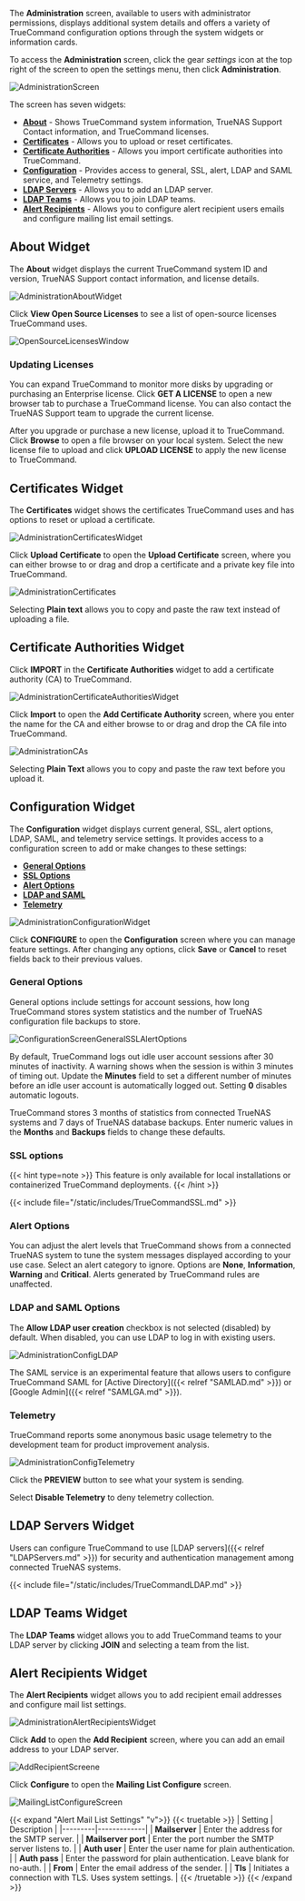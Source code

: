 &NewLine;

The **Administration** screen, available to users with administrator permissions, displays additional system details and offers a variety of TrueCommand configuration options through the system widgets or information cards.

To access the **Administration** screen, click the gear <i class="material-icons" aria-hidden="true" title="Settings">settings</i> icon at the top right of the screen to open the settings menu, then click **Administration**.

![AdministrationScreen](/images/TrueCommand/Administration/AdministrationScreen.png "Administration Screen")

The screen has seven widgets:
* **[About](#about-widget)** - Shows TrueCommand system information, TrueNAS Support Contact information, and TrueCommand licenses.
* **[Certificates](#certificates-widget)** - Allows you to upload or reset certificates.
* **[Certificate Authorities](#certificate-authorities-widget)** - Allows you import certificate authorities into TrueCommand.
* **[Configuration](#configuration-widget)** - Provides access to general, SSL, alert, LDAP and SAML service, and Telemetry settings.
* **[LDAP Servers](#ldap-servers-widget)** - Allows you to add an LDAP server.
* **[LDAP Teams](#ldap-teams-widget)** - Allows you to join LDAP teams.
* **[Alert Recipients](#alert-recipients-widget)** - Allows you to configure alert recipient users emails and configure mailing list email settings.

## About Widget

The **About** widget displays the current TrueCommand system ID and version, TrueNAS Support contact information, and license details.

![AdministrationAboutWidget](/images/TrueCommand/Administration/AdministrationAboutWidget.png "Administration About Widget")

Click **View Open Source Licenses** to see a list of open-source licenses TrueCommand uses.

![OpenSourceLicensesWindow](/images/TrueCommand/Administration/OpenSourceLicensesWindow.png "Open-Source Licenses Window")

### Updating Licenses

You can expand TrueCommand to monitor more disks by upgrading or purchasing an Enterprise license.
Click **GET A LICENSE** to open a new browser tab to purchase a TrueCommand license.
You can also contact the TrueNAS Support team to upgrade the current license.

After you upgrade or purchase a new license, upload it to TrueCommand.
Click **Browse** to open a file browser on your local system.
Select the new license file to upload and click **UPLOAD LICENSE** to apply the new license to TrueCommand.

## Certificates Widget

The **Certificates** widget shows the certificates TrueCommand uses and has options to reset or upload a certificate.

![AdministrationCertificatesWidget](/images/TrueCommand/Administration/AdministrationCertificatesWidget.png "Administration Certificates Widget")

Click **Upload Certificate** to open the **Upload Certificate** screen, where you can either browse to or drag and drop a certificate and a private key file into TrueCommand.

![AdministrationCertificates](/images/TrueCommand/Administration/AdministrationCertificates.png "Upload Certificates")

Selecting **Plain text** allows you to copy and paste the raw text instead of uploading a file.

## Certificate Authorities Widget

Click **IMPORT** in the **Certificate Authorities** widget to add a certificate authority (CA) to TrueCommand.

![AdministrationCertificateAuthoritiesWidget](/images/TrueCommand/Administration/AdministrationCertificateAuthoritiesWidget.png "Administration Certificates Authorities Widget")

Click **Import** to open the **Add Certificate Authority** screen, where you enter the name for the CA and either browse to or drag and drop the CA file into TrueCommand.

![AdministrationCAs](/images/TrueCommand/Administration/AdministrationCAs.png "Add Certificate Authority")

Selecting **Plain Text** allows you to copy and paste the raw text before you upload it.

## Configuration Widget

The **Configuration** widget displays current general, SSL, alert options, LDAP, SAML, and telemetry service settings. It provides access to a configuration screen to add or make changes to these settings:  

* [**General Options**](#general-options)
* **[SSL Options](#ssl-options)**
* **[Alert Options](#alert-options)**
* **[LDAP and SAML](#ldap-and-saml-options)**
* **[Telemetry](#telemetry)**

![AdministrationConfigurationWidget](/images/TrueCommand/Administration/AdministrationConfigurationWidget.png "Administration Configuration Widget")

Click **CONFIGURE** to open the **Configuration** screen where you can manage feature settings.
After changing any options, click **Save** or **Cancel** to reset fields back to their previous values.

### General Options
General options include settings for account sessions, how long TrueCommand stores system statistics and the number of TrueNAS configuration file backups to store.

![ConfigurationScreenGeneralSSLAlertOptions](/images/TrueCommand/Administration/ConfigurationScreenGeneralSSLAlertOptions.png "Configuration General, SSL, and Alert Options")

By default, TrueCommand logs out idle user account sessions after 30 minutes of inactivity.
A warning shows when the session is within 3 minutes of timing out.
Update the **Minutes** field to set a different number of minutes before an idle user account is automatically logged out.
Setting **0** disables automatic logouts.

TrueCommand stores 3 months of statistics from connected TrueNAS systems and 7 days of TrueNAS database backups.
Enter numeric values in the **Months** and **Backups** fields to change these defaults.

### SSL options

{{< hint type=note >}}
This feature is only available for local installations or containerized TrueCommand deployments.
{{< /hint >}}

{{< include file="/static/includes/TrueCommandSSL.md" >}}

### Alert Options

You can adjust the alert levels that TrueCommand shows from a connected TrueNAS system to tune the system messages displayed according to your use case.
Select an alert category to ignore. Options are **None**, **Information**, **Warning** and **Critical**. Alerts generated by TrueCommand rules are unaffected.

### LDAP and SAML Options

The **Allow LDAP user creation** checkbox is not selected (disabled) by default. When disabled, you can use LDAP to log in with existing users.

![AdministrationConfigLDAP](/images/TrueCommand/Administration/AdministrationConfigLDAP.png "Configuration LDAP Settings")

The SAML service is an experimental feature that allows users to configure TrueCommand SAML for [Active Directory]({{< relref "SAMLAD.md" >}}) or [Google Admin]({{< relref "SAMLGA.md" >}}).

### Telemetry

TrueCommand reports some anonymous basic usage telemetry to the development team for product improvement analysis.

![AdministrationConfigTelemetry](/images/TrueCommand/Administration/AdministrationConfigTelemetry.png "Configuration Telemetry Settings")

Click the **PREVIEW** button to see what your system is sending.

Select **Disable Telemetry** to deny telemetry collection.

## LDAP Servers Widget

Users can configure TrueCommand to use [LDAP servers]({{< relref "LDAPServers.md" >}}) for security and authentication management among connected TrueNAS systems.

{{< include file="/static/includes/TrueCommandLDAP.md" >}}

## LDAP Teams Widget

The **LDAP Teams** widget allows you to add TrueCommand teams to your LDAP server by clicking **JOIN** and selecting a team from the list.

## Alert Recipients Widget

The **Alert Recipients** widget allows you to add recipient email addresses and configure mail list settings.

![AdministrationAlertRecipientsWidget](/images/TrueCommand/Administration/AdministrationAlertRecipientsWidget.png "Administration Screen Alert Recipients Widget")

Click **Add** to open the **Add Recipient** screen, where you can add an email address to your LDAP server.

![AddRecipientScreene](/images/TrueCommand/Administration/AddRecipientScreen.png "Add Recipients Screen")

Click **Configure** to open the **Mailing List Configure** screen.

![MailingListConfigureScreen](/images/TrueCommand/Administration/MailingListConfigureScreen.png "Mailing List Configuration Screen")

{{< expand "Alert Mail List Settings" "v">}}
{{< truetable >}}
| Setting | Description |
|---------|-------------|
| **Mailserver** | Enter the address for the SMTP server. |
| **Mailserver port** | Enter the port number the SMTP server listens to. |
| **Auth user** | Enter the user name for plain authentication. |
| **Auth pass** | Enter the password for plain authentication. Leave blank for no-auth. |
| **From** | Enter the email address of the sender. |
| **Tls** | Initiates a connection with TLS. Uses system settings. |
{{< /truetable >}}
{{< /expand >}}